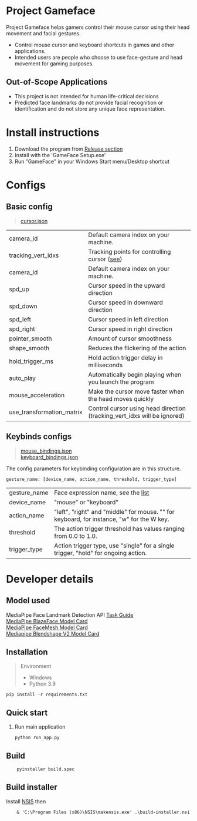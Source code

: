 # Project Gameface
Project Gameface helps gamers control their mouse cursor using their head movement and facial gestures.

- Control mouse cursor and keyboard shortcuts in games and other applications.
- Intended users are people who choose to use face-gesture and head movement for gaming purposes.

## Out-of-Scope Applications

* This project is not intended for human life-critical decisions 
* Predicted face landmarks do not provide facial recognition or identification and do not store any unique face representation.


#  Install instructions

1. Download the program from [Release section](../../releases/latest)
2. Install with the 'GameFace Setup.exe'
3. Run "GameFace" in your Windows Start menu/Desktop shortcut


# Configs
## Basic config

>[cursor.json](configs/default/cursor.json)  

|           |                                       |
|-----------|---------------------------------------|
| camera_id | Default camera index on your machine. |
| tracking_vert_idxs | Tracking points for controlling cursor ([see](assets/images/uv_unwrap_full.png)) |
| camera_id | Default camera index on your machine. |
| spd_up    | Cursor speed in the upward direction  |
| spd_down  | Cursor speed in downward direction    |
| spd_left  | Cursor speed in left direction        |
| spd_right | Cursor speed in right direction       |
| pointer_smooth  | Amount of cursor smoothness           |
| shape_smooth  | Reduces the flickering of the action           |
| hold_trigger_ms  | Hold action trigger delay in milliseconds           |
| auto_play  | Automatically begin playing when you launch the program           |
| mouse_acceleration  | Make the cursor move faster when the head moves quickly        |
| use_transformation_matrix  | Control cursor using head direction (tracking_vert_idxs will be ignored)   |
 

## Keybinds configs
>[mouse_bindings.json](configs/default/mouse_bindings.json)  
>[keyboard_bindings.json](configs/default/keyboard_bindings.json) 

The config parameters for keybinding configuration are in this structure.
```
gesture_name: [device_name, action_name, threshold, trigger_type]
```


|              |                                                                                           |
|--------------|-------------------------------------------------------------------------------------------|
| gesture_name | Face expression name, see the [list](src/shape_list.py#L16)       |
| device_name  | "mouse" or "keyboard"                                                                     |
| action_name  | "left", "right" and "middle" for mouse. "" for keyboard, for instance, "w" for the W key. |
| threshold    | The action trigger threshold has values ranging from 0.0 to 1.0.        |
| trigger_type | Action trigger type, use "single" for a single trigger, "hold" for ongoing action.                                 |





# Developer details

## Model used
MediaPipe Face Landmark Detection API [Task Guide](https://developers.google.com/mediapipe/solutions/vision/face_landmarker)  
[MediaPipe BlazeFace Model Card](https://storage.googleapis.com/mediapipe-assets/MediaPipe%20BlazeFace%20Model%20Card%20(Short%20Range).pdf)  
[MediaPipe FaceMesh Model Card](https://storage.googleapis.com/mediapipe-assets/Model%20Card%20MediaPipe%20Face%20Mesh%20V2.pdf)  
[Mediapipe Blendshape V2 Model Card](https://storage.googleapis.com/mediapipe-assets/Model%20Card%20Blendshape%20V2.pdf)  


## Installation
> Environment
>- Windows  
>- Python 3.9
```
pip install -r requirements.txt
```

## Quick start
1. Run main application
    ```
    python run_app.py
    ```

## Build
```
    pyinstaller build.spec
```


## Build installer

Install [NSIS](https://nsis.sourceforge.io/Download) then 

```
    & 'C:\Program Files (x86)\NSIS\makensis.exe' .\build-installer.nsi
```


